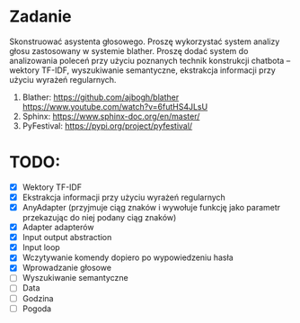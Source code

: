 # Zadanie

Skonstruować asystenta głosowego. Proszę wykorzystać system analizy głosu zastosowany w
systemie blather. Proszę dodać system do analizowania poleceń przy użyciu poznanych technik
konstrukcji chatbota – wektory TF-IDF, wyszukiwanie semantyczne, ekstrakcja informacji przy
użyciu wyrażeń regularnych.
1. Blather: https://github.com/ajbogh/blather https://www.youtube.com/watch?v=6futHS4JLsU
2. Sphinx: https://www.sphinx-doc.org/en/master/
3. PyFestival: https://pypi.org/project/pyfestival/

# TODO:
- [x] Wektory TF-IDF
- [x] Ekstrakcja informacji przy użyciu wyrażeń regularnych
- [x] AnyAdapter (przyjmuje ciąg znaków i wywołuje funkcję jako parametr przekazując do niej podany ciąg znaków)
- [x] Adapter adapterów
- [x] Input output abstraction
- [x] Input loop
- [x] Wczytywanie komendy dopiero po wypowiedzeniu hasła
- [x] Wprowadzanie głosowe
- [ ] Wyszukiwanie semantyczne
- [ ] Data
- [ ] Godzina
- [ ] Pogoda